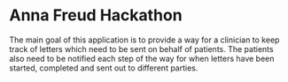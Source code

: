 # Anna Freud Hackathon

The main goal of this application is to provide a way for a clinician to keep track of letters which need to be sent on
behalf of patients. The patients also need to be notified each step of the way for when letters have been started, completed
and sent out to different parties.
